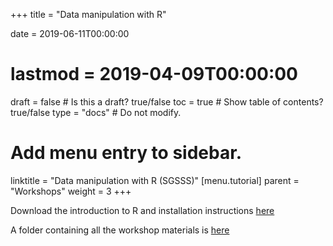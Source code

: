 +++
title = "Data manipulation with R"

date = 2019-06-11T00:00:00
# lastmod = 2019-04-09T00:00:00

draft = false  # Is this a draft? true/false
toc = true  # Show table of contents? true/false
type = "docs"  # Do not modify.

# Add menu entry to sidebar.
linktitle = "Data manipulation with R (SGSSS)"
[menu.tutorial]
  parent = "Workshops"
  weight = 3
+++

Download the introduction to R and installation instructions [here](https://simonajsimona.com/training/Intro_to_R_and_Installation_Guide.pdf) 

A folder containing all the workshop materials is [here](https://simonajsimona.com/training/Data_manip.zip)

